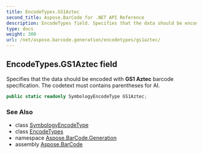 ```yaml
---
title: EncodeTypes.GS1Aztec
second_title: Aspose.BarCode for .NET API Reference
description: EncodeTypes field. Specifies that the data should be encoded with GS1 Aztec barcode specification. The codetext must contains parentheses for AI
type: docs
weight: 300
url: /net/aspose.barcode.generation/encodetypes/gs1aztec/
---
```

## EncodeTypes.GS1Aztec field

Specifies that the data should be encoded with **GS1 Aztec** barcode specification. The codetext must contains parentheses for AI.

```csharp
public static readonly SymbologyEncodeType GS1Aztec;
```

### See Also

* class [SymbologyEncodeType](../../symbologyencodetype/)
* class [EncodeTypes](../)
* namespace [Aspose.BarCode.Generation](../../encodetypes/)
* assembly [Aspose.BarCode](../../../)



